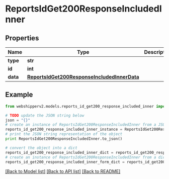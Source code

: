 # ReportsIdGet200ResponseIncludedInner


## Properties
Name | Type | Description | Notes
------------ | ------------- | ------------- | -------------
**type** | **str** |  | [optional] 
**id** | **int** |  | [optional] 
**data** | [**ReportsIdGet200ResponseIncludedInnerData**](ReportsIdGet200ResponseIncludedInnerData.md) |  | [optional] 

## Example

```python
from webshipperv2.models.reports_id_get200_response_included_inner import ReportsIdGet200ResponseIncludedInner

# TODO update the JSON string below
json = "{}"
# create an instance of ReportsIdGet200ResponseIncludedInner from a JSON string
reports_id_get200_response_included_inner_instance = ReportsIdGet200ResponseIncludedInner.from_json(json)
# print the JSON string representation of the object
print ReportsIdGet200ResponseIncludedInner.to_json()

# convert the object into a dict
reports_id_get200_response_included_inner_dict = reports_id_get200_response_included_inner_instance.to_dict()
# create an instance of ReportsIdGet200ResponseIncludedInner from a dict
reports_id_get200_response_included_inner_form_dict = reports_id_get200_response_included_inner.from_dict(reports_id_get200_response_included_inner_dict)
```
[[Back to Model list]](../README.md#documentation-for-models) [[Back to API list]](../README.md#documentation-for-api-endpoints) [[Back to README]](../README.md)


